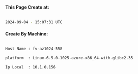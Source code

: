 
   
#### This Page Create at:

```bash

2024-09-04 - 15:07:31 UTC

```

#### Create By Machine:

```bash

Host Name : fv-az1024-558

platform  : Linux-6.5.0-1025-azure-x86_64-with-glibc2.35

Ip Local  : 10.1.0.156

```

